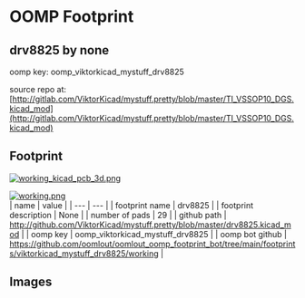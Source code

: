# OOMP Footprint  
## drv8825  by none  
  
oomp key: oomp_viktorkicad_mystuff_drv8825  
  
source repo at: [http://gitlab.com/ViktorKicad/mystuff.pretty/blob/master/TI_VSSOP10_DGS.kicad_mod](http://gitlab.com/ViktorKicad/mystuff.pretty/blob/master/TI_VSSOP10_DGS.kicad_mod)  
## Footprint  
  
[![working_kicad_pcb_3d.png](working_kicad_pcb_3d_600.png)](working_kicad_pcb_3d.png)  
  
[![working.png](working_600.png)](working.png)  
| name | value | 
| --- | --- | 
| footprint name | drv8825 | 
| footprint description | None | 
| number of pads | 29 | 
| github path | http://github.com/ViktorKicad/mystuff.pretty/blob/master/drv8825.kicad_mod | 
| oomp key | oomp_viktorkicad_mystuff_drv8825 | 
| oomp bot github | https://github.com/oomlout/oomlout_oomp_footprint_bot/tree/main/footprints/viktorkicad_mystuff_drv8825/working | 
## Images  
